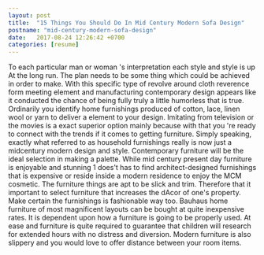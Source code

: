 ```yaml
---
layout: post
title:  "15 Things You Should Do In Mid Century Modern Sofa Design"
postname: "mid-century-modern-sofa-design"
date:   2017-08-24 12:26:42 +0700
categories: [resume]
---
```

To each particular man or woman 's interpretation each style and style is up At the long run. The plan needs to be some thing which could be achieved in order to make. With this specific type of revolve around cloth reverence form meeting element and manufacturing contemporary design appears like it conducted the chance of being fully truly a little humorless that is true. Ordinarily you identify home furnishings produced of cotton, lace, linen wool or yarn to deliver a element to your design. Imitating from television or the movies is a exact superior option mainly because with that you 're ready to connect with the trends if it comes to getting furniture. Simply speaking, exactly what referred to as household furnishings really is now just a midcentury modern design and style. Contemporary furniture will be the ideal selection in making a palette. While mid century present day furniture is enjoyable and stunning 1 does't has to find architect-designed furnishings that is expensive or reside inside a modern residence to enjoy the MCM cosmetic. The furniture things are apt to be slick and trim. Therefore that it important to select furniture that increases the dAcor of one's property. Make certain the furnishings is fashionable way too. Bauhaus home furniture of most magnificent layouts can be bought at quite inexpensive rates. It is dependent upon how a furniture is going to be properly used. At ease and furniture is quite required to guarantee that children will research for extended hours with no distress and diversion. Modern furniture is also slippery and you would love to offer distance between your room items.
